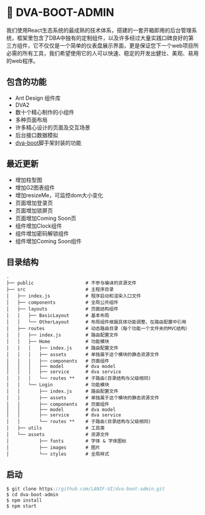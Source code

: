 # :beginner: DVA-BOOT-ADMIN

我们使用React生态系统的最成熟的技术体系，搭建的一套开箱即用的后台管理系统，框架里包含了DBA中独有的定制组件，以及许多经过大量实践口碑良好的第三方组件，它不仅仅是一个简单的仪表盘展示界面，更是保证您下一个web项目所必需的所有工具，我们希望使用它的人可以快速、稳定的开发出健壮、美观、易用的web程序。

## 包含的功能
- Ant Design 组件库
- DVA2
- 数十个精心制作的小组件
- 多种页面布局
- 许多精心设计的页面及交互场景
- 后台接口数据模拟
- [dva-boot](https://github.com/LANIF-UI/dva-boot)脚手架封装的功能

## 最近更新
- 增加柱型图
- 增加G2图表组件
- 增加resizeMe，可监控dom大小变化
- 页面增加登录页
- 页面增加锁屏页
- 页面增加Coming Soon页
- 组件增加Clock组件
- 组件增加密码解锁组件
- 组件增加Coming Soon组件

## 目录结构
```
.
├── public                   # 不参与编译的资源文件
├── src                      # 主程序目录
│   ├── index.js             # 程序启动和渲染入口文件
│   ├── components           # 全局公共组件
│   ├── layouts              # 页面结构组件
│   │   ├── BasicLayout      # 基本布局
│   │   └── OtherLayout      # 布局组件根据具体功能调整，在路由配置中引用
│   ├── routes               # 动态路由目录（每个功能一个文件夹的MVC结构）
│   │   ├── index.js         # 路由配置文件
│   │   ├── Home             # 功能模块
│   │   │   ├── index.js     # 路由配置文件
│   │   │   ├── assets       # 单独属于这个模块的静态资源文件
│   │   │   ├── components   # 页面组件
│   │   │   ├── model        # dva model
│   │   │   ├── service      # dva service
│   │   │   └── routes **    # 子路由(目录结构与父级相同)
│   │   └── Login            # 功能模块
│   │       ├── index.js     # 路由配置文件
│   │       ├── assets       # 单独属于这个模块的静态资源文件
│   │       ├── components   # 页面组件
│   │       ├── model        # dva model
│   │       ├── service      # dva service
│   │       └── routes **    # 子路由(目录结构与父级相同)
│   ├── utils                # 工具类
│   └── assets               # 资源文件
│           ├── fonts        # 字体 & 字体图标
│           ├── images       # 图片
│           └── styles       # 全局样式
```

## 启动

``` javascript
$ git clone https://github.com/LANIF-UI/dva-boot-admin.git
$ cd dva-boot-admin
$ npm install
$ npm start
```
